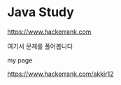 ﻿# Java Study
https://www.hackerrank.com

여기서 문제를 풀어봅니다

my page

https://www.hackerrank.com/akkir12
